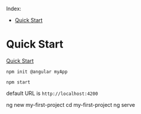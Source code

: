 Index:
- [Quick Start](#quick-start)

# Quick Start

[Quick Start](https://angular.io/quick-start)

`npm init @angular myApp`

`npm start`

default URL is `http://localhost:4200`


ng new my-first-project
cd my-first-project
ng serve
